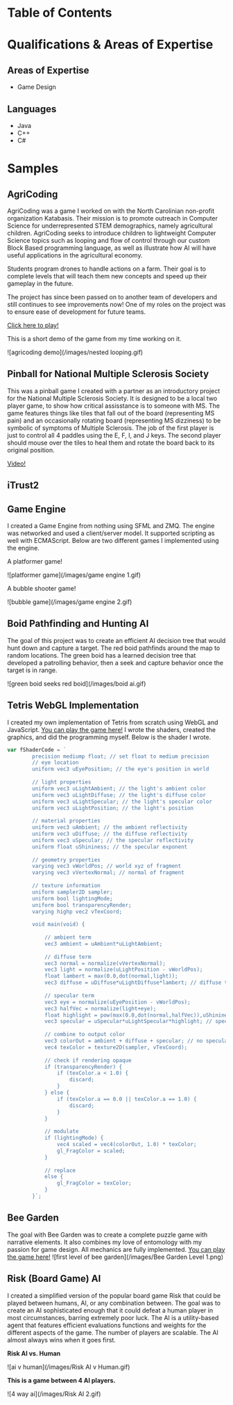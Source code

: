 # Table of Contents

# Qualifications & Areas of Expertise

## Areas of Expertise
- Game Design

## Languages
- Java
- C++
- C#

# Samples

## AgriCoding

AgriCoding was a game I worked on with the North Carolinian non-profit organization Katabasis. Their mission is to promote outreach in Computer Science for underrepresented STEM demographics, namely agricultural children. AgriCoding seeks to introduce children to lightweight Computer Science topics such as looping and flow of control through our custom Block Based programming language, as well as illustrate how AI will have useful applications in the agricultural economy. 

Students program drones to handle actions on a farm. Their goal is to complete levels that will teach them new concepts and speed up their gameplay in the future.

The project has since been passed on to another team of developers and still continues to see improvements now! One of my roles on the project was to ensure ease of development for future teams.

[Click here to play!](https://quantumorca1.github.io/Portfolio/AgriCoding/)

This is a short demo of the game from my time working on it.

![agricoding demo](/images/nested looping.gif)

## Pinball for National Multiple Sclerosis Society

This was a pinball game I created with a partner as an introductory project for the National Multiple Sclerosis Society. It is designed to be a local two player game, to show how critical assisstance is to someone with MS. The game features things like tiles that fall out of the board (representing MS pain) and an occasionally rotating board (representing MS dizziness) to be symbolic of symptoms of Multiple Sclerosis. The job of the first player is just to control all 4 paddles using the E, F, I, and J keys. The second player should mouse over the tiles to heal them and rotate the board back to its original position.

[Video!](https://user-images.githubusercontent.com/7089585/154387843-a70708a8-0144-4be5-8a41-ca15319497d8.mp4)

## iTrust2

## Game Engine

I created a Game Engine from nothing using SFML and ZMQ. The engine was networked and used a client/server model. It supported scripting as well with ECMAScript. Below are two different games I implemented using the engine.

A platformer game!

![platformer game](/images/game engine 1.gif)

A bubble shooter game!

![bubble game](/images/game engine 2.gif)

## Boid Pathfinding and Hunting AI

The goal of this project was to create an efficient AI decision tree that would hunt down and capture a target. The red boid pathfinds around the map to random locations. The green boid has a learned decision tree that developed a patrolling behavior, then a seek and capture behavior once the target is in range.

![green boid seeks red boid](/images/boid ai.gif)

## Tetris WebGL Implementation

I created my own implementation of Tetris from scratch using WebGL and JavaScript. [You can play the game here!](https://quantumorca1.github.io/Portfolio/Tetris/) I wrote the shaders, created the graphics, and did the programming myself. Below is the shader I wrote.
```js
var fShaderCode = `
        precision mediump float; // set float to medium precision
        // eye location
        uniform vec3 uEyePosition; // the eye's position in world
        
        // light properties
        uniform vec3 uLightAmbient; // the light's ambient color
        uniform vec3 uLightDiffuse; // the light's diffuse color
        uniform vec3 uLightSpecular; // the light's specular color
        uniform vec3 uLightPosition; // the light's position
        
        // material properties
        uniform vec3 uAmbient; // the ambient reflectivity
        uniform vec3 uDiffuse; // the diffuse reflectivity
        uniform vec3 uSpecular; // the specular reflectivity
        uniform float uShininess; // the specular exponent
        
        // geometry properties
        varying vec3 vWorldPos; // world xyz of fragment
        varying vec3 vVertexNormal; // normal of fragment
            
		// texture information
		uniform sampler2D sampler;
		uniform bool lightingMode;
		uniform bool transparencyRender;
		varying highp vec2 vTexCoord;
			
        void main(void) {
        
            // ambient term
            vec3 ambient = uAmbient*uLightAmbient; 
            
            // diffuse term
            vec3 normal = normalize(vVertexNormal); 
            vec3 light = normalize(uLightPosition - vWorldPos);
            float lambert = max(0.0,dot(normal,light));
            vec3 diffuse = uDiffuse*uLightDiffuse*lambert; // diffuse term
            
            // specular term
            vec3 eye = normalize(uEyePosition - vWorldPos);
            vec3 halfVec = normalize(light+eye);
            float highlight = pow(max(0.0,dot(normal,halfVec)),uShininess);
            vec3 specular = uSpecular*uLightSpecular*highlight; // specular term
			
            // combine to output color
            vec3 colorOut = ambient + diffuse + specular; // no specular yet
			vec4 texColor = texture2D(sampler, vTexCoord);
			
			// check if rendering opaque
			if (transparencyRender) {
				if (texColor.a < 1.0) {
					discard;
				}
			} else {
				if (texColor.a == 0.0 || texColor.a == 1.0) {
					discard;
				}
			}
			
			// modulate
			if (lightingMode) {
				vec4 scaled = vec4(colorOut, 1.0) * texColor;
				gl_FragColor = scaled;
			}
			
			// replace
			else {
				gl_FragColor = texColor;
			}
        }`;
```


## Bee Garden

The goal with Bee Garden was to create a complete puzzle game with narrative elements. It also combines my love of entomology with my passion for game design. All mechanics are fully implemented. [You can play the game here!](https://quantumorca1.github.io/Portfolio/Bee%20Garden.html)
![first level of bee garden](/images/Bee Garden Level 1.png)

## Risk (Board Game) AI

I created a simplified version of the popular board game Risk that could be played between humans, AI, or any combination between. The goal was to create an AI sophisticated enough that it could defeat a human player in most circumstances, barring extremely poor luck. The AI is a utility-based agent that features efficient evaluations functions and weights for the different aspects of the game. The number of players are scalable. The AI almost always wins when it goes first.

**Risk AI vs. Human**

![ai v human](/images/Risk AI v Human.gif)

**This is a game between 4 AI players.**

![4 way ai](/images/Risk AI 2.gif)
